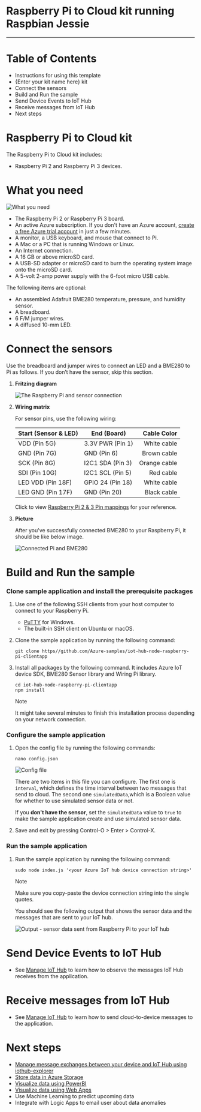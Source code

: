 Raspberry Pi to Cloud kit running Raspbian Jessie
===
---

# Table of Contents

-   Instructions for using this template
-   {Enter your kit name here} kit
-   Connect the sensors
-   Build and Run the sample
-   Send Device Events to IoT Hub
-   Receive messages from IoT Hub
-   Next steps

# Raspberry Pi to Cloud kit

The Raspberry Pi to Cloud kit includes:

-   Raspberry Pi 2 and Raspberry Pi 3 devices.

# What you need

![What you need](images/iot-hub-raspberry-pi-kit-node-get-started/0_starter_kit.jpg)

-   The Raspberry Pi 2 or Raspberry Pi 3 board.
-   An active Azure subscription. If you don't have an Azure account, [create a free Azure trial account](https://azure.microsoft.com/free/) in just a few minutes.
-   A monitor, a USB keyboard, and mouse that connect to Pi.
-   A Mac or a PC that is running Windows or Linux.
-   An Internet connection.
-   A 16 GB or above microSD card.
-   A USB-SD adapter or microSD card to burn the operating system image onto the microSD card.
-   A 5-volt 2-amp power supply with the 6-foot micro USB cable.

The following items are optional:

-   An assembled Adafruit BME280 temperature, pressure, and humidity sensor.
-   A breadboard.
-   6 F/M jumper wires.
-   A diffused 10-mm LED.

# Connect the sensors 

Use the breadboard and jumper wires to connect an LED and a BME280 to Pi as follows. If you don’t have the sensor, skip this section.

1.  **Fritzing diagram**

    ![The Raspberry Pi and sensor connection](images/iot-hub-raspberry-pi-kit-node-get-started/3_raspberry-pi-sensor-connection.png)

2.  **Wiring matrix**

    For sensor pins, use the following wiring:

    | Start (Sensor & LED)     | End (Board)            | Cable Color   |
    | -----------------------  | ---------------------- | ------------: |
    | VDD (Pin 5G)             | 3.3V PWR (Pin 1)       | White cable   |
    | GND (Pin 7G)             | GND (Pin 6)            | Brown cable   |
    | SCK (Pin 8G)             | I2C1 SDA (Pin 3)       | Orange cable  |
    | SDI (Pin 10G)            | I2C1 SCL (Pin 5)       | Red cable     |
    | LED VDD (Pin 18F)        | GPIO 24 (Pin 18)       | White cable   |
    | LED GND (Pin 17F)        | GND (Pin 20)           | Black cable   |

    Click to view [Raspberry Pi 2 & 3 Pin mappings](https://developer.microsoft.com/windows/iot/docs/pinmappingsrpi) for your reference.

3.  **Picture**

    After you've successfully connected BME280 to your Raspberry Pi, it should be like below image.

    ![Connected Pi and BME280](images/iot-hub-raspberry-pi-kit-node-get-started/4_connected-pi.jpg)

# Build and Run the sample

### Clone sample application and install the prerequisite packages

1.  Use one of the following SSH clients from your host computer to connect to your Raspberry Pi.
    - [PuTTY](http://www.putty.org/) for Windows.
    - The built-in SSH client on Ubuntu or macOS.

2.  Clone the sample application by running the following command:

        git clone https//github.com/Azure-samples/iot-hub-node-raspberry-pi-clientapp

3.  Install all packages by the following command. It includes Azure IoT device SDK, BME280 Sensor library and Wiring Pi library.

        cd iot-hub-node-raspberry-pi-clientapp
        npm install

    > [!NOTE] 
    It might take several minutes to finish this installation process depending on your network connection.

### Configure the sample application

1.  Open the config file by running the following commands:

        nano config.json

    ![Config file](images/iot-hub-raspberry-pi-kit-node-get-started/6_config-file.png)

    There are two items in this file you can configure. The first one is `interval`, which defines the time interval between two messages that send to cloud. The second one `simulatedData`,which is a Boolean value for whether to use simulated sensor data or not.

    If you **don't have the sensor**, set the `simulatedData` value to `true` to make the sample application create and use simulated sensor data.

2.  Save and exit by pressing Control-O > Enter > Control-X.

### Run the sample application

1.  Run the sample application by running the following command:

        sudo node index.js '<your Azure IoT hub device connection string>'

    > [!NOTE] 
    Make sure you copy-paste the device connection string into the single quotes.

    You should see the following output that shows the sensor data and the messages that are sent to your IoT hub.

    ![Output - sensor data sent from Raspberry Pi to your IoT hub](images/iot-hub-raspberry-pi-kit-node-get-started/8_run-output.png)


# Send Device Events to IoT Hub

-   See [Manage IoT Hub][lnk-manage-iot-hub] to learn how to observe the messages IoT Hub receives from the application.

# Receive messages from IoT Hub

-   See [Manage IoT Hub][lnk-manage-iot-hub] to learn how to send cloud-to-device messages to the application.

# Next steps

-   [Manage message exchanges between your device and IoT Hub using
    iothub-explorer](https://docs.microsoft.com/en-us/azure/iot-hub/iot-hub-explorer-cloud-device-messaging)
-   [Store data in Azure Storage](https://docs.microsoft.com/en-us/azure/iot-hub/iot-hub-store-data-in-azure-table-storage)
-   [Visualize data using PowerBI](https://docs.microsoft.com/en-us/azure/iot-hub/iot-hub-live-data-visualization-in-power-bi)
-   [Visualize data using Web Apps](https://docs.microsoft.com/en-us/azure/iot-hub/iot-hub-live-data-visualization-in-web-apps)
-   Use Machine Learning to predict upcoming data
-   Integrate with Logic Apps to email user about data anomalies


[lnk-manage-iot-hub]: ../../manage_iot_hub.md
